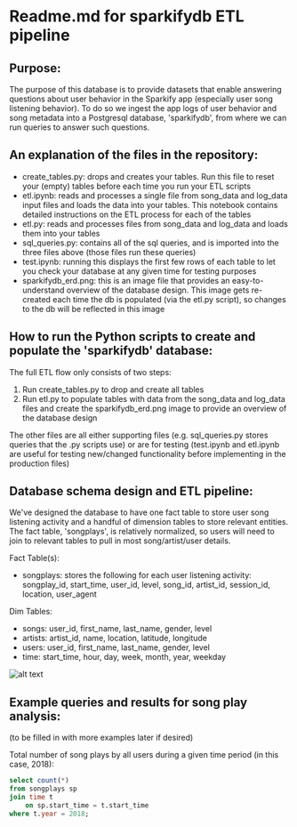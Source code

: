 # Readme.md for sparkifydb ETL pipeline

## Purpose:
The purpose of this database is to provide datasets that enable answering questions about user behavior in the Sparkify app (especially user song 
listening behavior). To do so we ingest the app logs of user behavior and song metadata into a Postgresql database, 'sparkifydb', from where we can run
queries to answer such questions.

## An explanation of the files in the repository:
* create_tables.py: drops and creates your tables. Run this file to reset your (empty) tables before each time you run your ETL scripts
* etl.ipynb: reads and processes a single file from song_data and log_data input files and loads the data into your tables. This notebook contains detailed instructions on the ETL process for each of the tables
* etl.py: reads and processes files from song_data and log_data and loads them into your tables
* sql_queries.py: contains all of the sql queries, and is imported into the three files above (those files run these queries)
* test.ipynb: running this displays the first few rows of each table to let you check your database at any given time for testing purposes
* sparkifydb_erd.png: this is an image file that provides an easy-to-understand overview of the database design. This image gets re-created each time the db is populated (via the etl.py script), so changes to the db will be reflected in this image


## How to run the Python scripts to create and populate the 'sparkifydb' database:
The full ETL flow only consists of two steps:
1. Run create_tables.py to drop and create all tables
2. Run etl.py to populate tables with data from the song_data and log_data files and create the sparkifydb_erd.png image to provide an overview of the database design

The other files are all either supporting files (e.g. sql_queries.py stores queries that the .py scripts use) or are for testing (test.ipynb and etl.ipynb are useful for testing new/changed functionality before implementing in the production files)


## Database schema design and ETL pipeline:
We've designed the database to have one fact table to store user song listening activity and a handful of dimension tables to store relevant entities. The fact table, 'songplays', is relatively normalized, so users will need to join to relevant tables to pull in most song/artist/user details.

Fact Table(s):
* songplays: stores the following for each user listening activity: songplay_id, start_time, user_id, level, song_id, artist_id, session_id, location, user_agent

Dim Tables:
* songs: user_id, first_name, last_name, gender, level
* artists: artist_id, name, location, latitude, longitude
* users: user_id, first_name, last_name, gender, level
* time: start_time, hour, day, week, month, year, weekday

![alt text](https://github.com/mimoyer21/udacity-sparkifydb/blob/main/sparkifydb_erd.png?raw=true) 

## Example queries and results for song play analysis:
(to be filled in with more examples later if desired)

Total number of song plays by all users during a given time period (in this case, 2018):
```sql
select count(*) 
from songplays sp 
join time t 
    on sp.start_time = t.start_time 
where t.year = 2018;
```